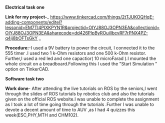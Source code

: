 **Electrical task one**

**Link for my project-**_ https://www.tinkercad.com/things/2tTJUKOQHqE-adding-components/editel?lessonid=EM7TI4PIXKPYN1R&projectid=OIYJ88OJ3OPN3EA&collectionid=OIYJ88OJ3OPN3EA&sharecode=dd426PIpByROuillbcvRF7rPNX4PZ-q4ij8bOFTsGkY _

**Procedure:**-I used a 9V battery to power the circuit, I connected it to the 555 timer .I used two 1 k-Ohm resistors and one 500 k-Ohm resistor. Further,I used a red led and one capactior( 10 microFarad ).I mounted the whole circuit on a breadboard.Following this I used the "Start Simulation " option on TinkerCAD. 


**Software task two**

**Work done**- After attending the live tutorials on ROS by the seniors,I went through the slides of ROS tutorials by  robotics club and also the tutorials given on the official ROS website.I was unable to complete the assignment as I took a lot of time going through the tutorials .Further I was unable to devote a decent amount of time to AUV ,as I had 4 quizzes this week(ESC,PHY,MTH and CHM102). 

